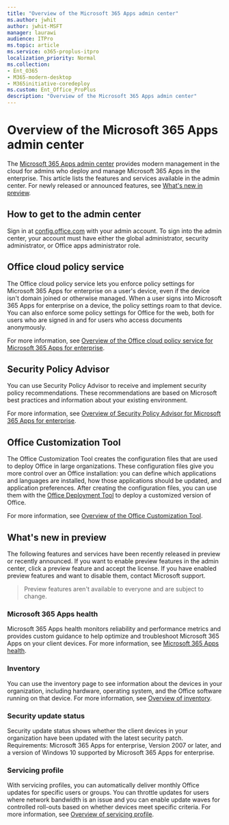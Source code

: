 ```yaml
---
title: "Overview of the Microsoft 365 Apps admin center"
ms.author: jwhit
author: jwhit-MSFT
manager: laurawi
audience: ITPro
ms.topic: article
ms.service: o365-proplus-itpro
localization_priority: Normal
ms.collection: 
- Ent_O365
- M365-modern-desktop
- M365initiative-coredeploy
ms.custom: Ent_Office_ProPlus
description: "Overview of the Microsoft 365 Apps admin center"
---
```


# Overview of the Microsoft 365 Apps admin center

The [Microsoft 365 Apps admin center](https://config.office.com/) provides modern management in the cloud for admins who  deploy and manage Microsoft 365 Apps in the enterprise. This article lists the features and services available in the admin center. For newly released or announced features, see [What's new in preview](#whats-new-in-preview).
 
## How to get to the admin center

Sign in at [config.office.com](https://config.office.com/) with your admin account. To sign into the admin center, your account must have either the global administrator, security administrator, or Office apps administrator role.

## Office cloud policy service

The Office cloud policy service lets you enforce policy settings for Microsoft 365 Apps for enterprise on a user's device, even if the device isn't domain joined or otherwise managed. When a user signs into Microsoft 365 Apps for enterprise on a device, the policy settings roam to that device. You can also enforce some policy settings for Office for the web, both for users who are signed in and for users who access documents anonymously. 

For more information, see [Overview of the Office cloud policy service for Microsoft 365 Apps for enterprise](../overview-office-cloud-policy-service.md).

## Security Policy Advisor

You can use Security Policy Advisor to receive and implement security policy recommendations. These recommendations are based on Microsoft best practices and information about your existing environment.

For more information, see [Overview of Security Policy Advisor for Microsoft 365 Apps for enterprise](../overview-of-security-policy-advisor.md).

## Office Customization Tool

The Office Customization Tool creates the configuration files that are used to deploy Office in large organizations. These configuration files give you more control over an Office installation: you can define which applications and languages are installed, how those applications should be updated, and application preferences. After creating the configuration files, you can use them with the [Office Deployment Tool](../overview-office-deployment-tool.md) to deploy a customized version of Office.

For more information, see [Overview of the Office Customization Tool](../overview-of-the-office-customization-tool-for-click-to-run.md).

## What's new in preview

The following features and services have been recently released in preview or recently announced. If you want to enable preview features in the admin center, click a preview feature and accept the license. If you have enabled preview features and want to disable them, contact Microsoft support.

> Preview features aren't available to everyone and are subject to change.

### Microsoft 365 Apps health 

Microsoft 365 Apps health monitors reliability and performance metrics and provides custom guidance to help optimize and troubleshoot Microsoft 365 Apps on your client devices. For more information, see [Microsoft 365 Apps health](microsoft-365-apps-health.md).

### Inventory

You can use the inventory page to see information about the devices in your organization, including hardware, operating system, and the Office software running on that device. For more information, see [Overview of inventory](inventory.md).

### Security update status

Security update status shows whether the client devices in your organization have been updated with the latest security patch. Requirements: Microsoft 365 Apps for enterprise, Version 2007 or later, and a version of Windows 10 supported by Microsoft 365 Apps for enterprise.

### Servicing profile

With servicing profiles, you can automatically deliver monthly Office updates for specific users or groups. You can throttle updates for users where network bandwidth is an issue and you can enable update waves for controlled roll-outs based on whether devices meet specific criteria. For more information, see [Overview of servicing profile](servicing-profile.md).
